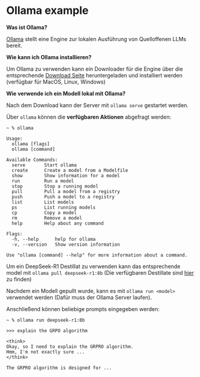 # Ollama example

**Was ist Ollama?**

[Ollama](https://ollama.com) stellt eine Engine zur lokalen Ausführung von Quelloffenen LLMs bereit.

**Wie kann ich Ollama installieren?**

Um Ollama zu verwenden kann ein Downloader für die Engine über die entsprechende [Download Seite](https://ollama.com/download) heruntergeladen und installiert werden (verfügbar für MacOS, Linux, Windows)


**Wie verwende ich ein Modell lokal mit Ollama?**

Nach dem Download kann der Server mit `ollama serve` gestartet werden.

Über `ollama` können die **verfügbaren Aktionen** abgefragt werden:

```
~ % ollama 

Usage:
  ollama [flags]
  ollama [command]

Available Commands:
  serve       Start ollama
  create      Create a model from a Modelfile
  show        Show information for a model
  run         Run a model
  stop        Stop a running model
  pull        Pull a model from a registry
  push        Push a model to a registry
  list        List models
  ps          List running models
  cp          Copy a model
  rm          Remove a model
  help        Help about any command

Flags:
  -h, --help      help for ollama
  -v, --version   Show version information

Use "ollama [command] --help" for more information about a command.
```

Um ein DeepSeek-R1 Destillat zu verwenden kann das entsprechende model mit `ollama pull deepseek-r1:8b` (Die verfügbaren Destillate sind [hier](https://ollama.com/library/deepseek-r1) zu finden)

Nachdem ein Modell gepullt wurde, kann es mit `ollama run <model>` verwendet werden (Dafür muss der Ollama Server laufen).

Anschließend können beliebige prompts eingegeben werden:

```
~ % ollama run deepseek-r1:8b

>>> explain the GRPO algorithm

<think>
Okay, so I need to explain the GRPRO algorithm. 
Hmm, I'm not exactly sure ...
</think>

The GRPRO algorithm is designed for ...
```
